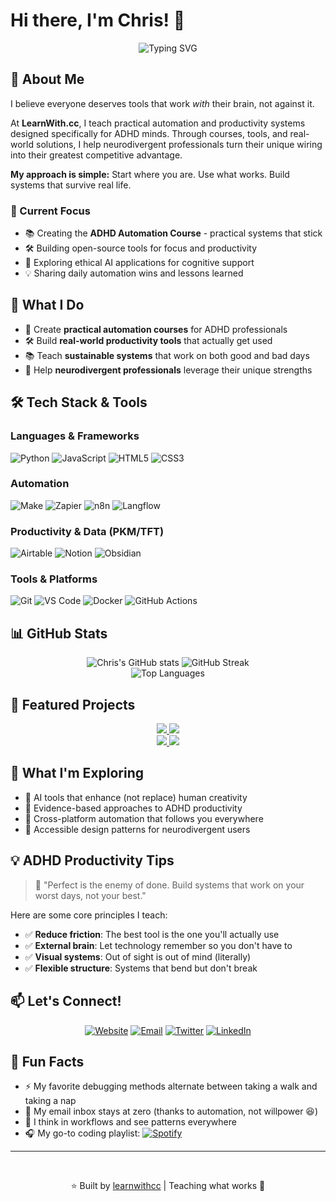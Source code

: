 # Hi there, I'm Chris! 👋

<div align="center">
  <img src="https://readme-typing-svg.herokuapp.com?font=Fira+Code&pause=1000&color=3F8EFC&center=true&vCenter=true&width=435&lines=Teaching+ADHD+Productivity;Building+Real-World+Tools;Making+Automation+Accessible;Systems+That+Actually+Work" alt="Typing SVG" />
</div>

## 🧠 About Me

I believe everyone deserves tools that work *with* their brain, not against it.

At **LearnWith.cc**, I teach practical automation and productivity systems designed specifically for ADHD minds. Through courses, tools, and real-world solutions, I help neurodivergent professionals turn their unique wiring into their greatest competitive advantage.

**My approach is simple:** Start where you are. Use what works. Build systems that survive real life.

### 🚀 Current Focus

- 📚 Creating the **ADHD Automation Course** - practical systems that stick
- 🛠️ Building open-source tools for focus and productivity
- 🤖 Exploring ethical AI applications for cognitive support
- 💡 Sharing daily automation wins and lessons learned

## 💼 What I Do

- 🎯 Create **practical automation courses** for ADHD professionals
- 🛠️ Build **real-world productivity tools** that actually get used
- 📚 Teach **sustainable systems** that work on both good and bad days
- 🤝 Help **neurodivergent professionals** leverage their unique strengths

## 🛠️ Tech Stack & Tools

### Languages & Frameworks
![Python](https://img.shields.io/badge/Python-3776AB?style=plastic&logo=python&logoColor=white)
![JavaScript](https://img.shields.io/badge/JavaScript-F7DF1E?style=plastic&logo=javascript&logoColor=black)
![HTML5](https://img.shields.io/badge/HTML5-E34F26?style=plastic&logo=html5&logoColor=white)
![CSS3](https://img.shields.io/badge/CSS3-1572B6?style=plastic&logo=css3&logoColor=white)

### Automation
![Make](https://img.shields.io/badge/Make-6D00F5?style=plastic&logo=make&logoColor=white)
![Zapier](https://img.shields.io/badge/Zapier-FF4A00?style=plastic&logo=zapier&logoColor=white)
![n8n](https://img.shields.io/badge/n8n-EA4B71?style=plastic&logo=n8n&logoColor=white)
![Langflow](https://img.shields.io/badge/Langflow-1C3C6C?style=plastic&logo=langflow&logoColor=white)

### Productivity & Data (PKM/TFT)
![Airtable](https://img.shields.io/badge/Airtable-18BFFF?style=plastic&logo=airtable&logoColor=white)
![Notion](https://img.shields.io/badge/Notion-000000?style=plastic&logo=notion&logoColor=white)
![Obsidian](https://img.shields.io/badge/Obsidian-483699?style=plastic&logo=obsidian&logoColor=white)

### Tools & Platforms
![Git](https://img.shields.io/badge/Git-F05032?style=plastic&logo=git&logoColor=white)
![VS Code](https://img.shields.io/badge/VS_Code-007ACC?style=plastic&logo=visual-studio-code&logoColor=white)
![Docker](https://img.shields.io/badge/Docker-2496ED?style=plastic&logo=docker&logoColor=white)
![GitHub Actions](https://img.shields.io/badge/GitHub_Actions-2088FF?style=plastic&logo=github-actions&logoColor=white)

## 📊 GitHub Stats

<div align="center">
  <img src="https://github-readme-stats.vercel.app/api?username=learnwithcc&show_icons=true&theme=tokyonight-duo&hide_border=false&border_color=F3F3F3" alt="Chris's GitHub stats" />
  <img src="https://github-readme-streak-stats.herokuapp.com/?user=learnwithcc&theme=tokyonight-duo&hide_border=false&border=F3F3F3" alt="GitHub Streak" />
</div>

<div align="center">
  <img src="https://github-readme-stats.vercel.app/api/top-langs/?username=learnwithcc&layout=compact&theme=tokyonight-duo&hide_border=false&border_color=F3F3F3" alt="Top Languages" />
</div>

## 🎯 Featured Projects

<div align="center">
  <a href="https://github.com/learnwithcc/my-mac-setup">
    <img src="https://github-readme-stats.vercel.app/api/pin/?username=learnwithcc&repo=my-mac-setup&theme=tokyonight-duo&hide_border=false&border_color=F3F3F3" />
  </a>
  <a href="https://github.com/learnwithcc/airschema-cli">
    <img src="https://github-readme-stats.vercel.app/api/pin/?username=learnwithcc&repo=airschema-cli&theme=tokyonight-duo&hide_border=false&border_color=F3F3F3" />
  </a>
</div>

<div align="center">
  <a href="https://github.com/learnwithcc/api-discovery-tool">
    <img src="https://github-readme-stats.vercel.app/api/pin/?username=learnwithcc&repo=api-discovery-tool&theme=tokyonight-duo&hide_border=false&border_color=F3F3F3" />
  </a>
  <a href="https://github.com/learnwithcc/dither-magic">
    <img src="https://github-readme-stats.vercel.app/api/pin/?username=learnwithcc&repo=dither-magic&theme=tokyonight-duo&hide_border=false&border_color=F3F3F3" />
  </a>
</div>

## 🌱 What I'm Exploring

- 🤖 AI tools that enhance (not replace) human creativity
- 🧠 Evidence-based approaches to ADHD productivity
- 📱 Cross-platform automation that follows you everywhere
- 🎨 Accessible design patterns for neurodivergent users

## 💡 ADHD Productivity Tips

> 💬 "Perfect is the enemy of done. Build systems that work on your worst days, not your best."

Here are some core principles I teach:
- ✅ **Reduce friction**: The best tool is the one you'll actually use
- ✅ **External brain**: Let technology remember so you don't have to
- ✅ **Visual systems**: Out of sight is out of mind (literally)
- ✅ **Flexible structure**: Systems that bend but don't break

## 📫 Let's Connect!

<div align="center">
  
[![Website](https://img.shields.io/badge/Website-learnwith.cc-blue?style=plastic&logo=google-chrome&logoColor=white)](https://learnwith.cc)
[![Email](https://img.shields.io/badge/Email-Contact_Me-red?style=plastic&logo=gmail&logoColor=white)](mailto:chris@learnwith.cc)
[![Twitter](https://img.shields.io/badge/Twitter-@learnwithcc-1DA1F2?style=plastic&logo=twitter&logoColor=white)](https://twitter.com/learnwithcc)
[![LinkedIn](https://img.shields.io/badge/LinkedIn-Connect-0077B5?style=plastic&logo=linkedin&logoColor=white)](https://linkedin.com/in/learnwithcc)

</div>

## 🎉 Fun Facts

- ⚡ My favorite debugging methods alternate between taking a walk and taking a nap
- 📧 My email inbox stays at zero (thanks to automation, not willpower 😆)
- 🧠 I think in workflows and see patterns everywhere
- 🎧 My go-to coding playlist: [![Spotify](https://img.shields.io/badge/Spotify-Music_For_Undersea_Voyages-1DB954?style=plastic&logo=spotify&logoColor=white)](https://open.spotify.com/playlist/5vonwxtaBsv07NowywW2yY?si=f8d7a603e50e41a0)

---

<div align="center">
  
  <br/>
  
  ⭐️ Built by [learnwithcc](https://github.com/learnwithcc) | Teaching what works 💙
</div>
